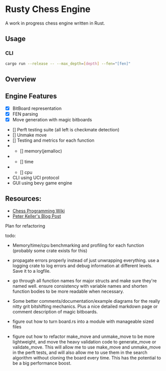 # Rusty Chess Engine

A work in progress chess engine written in Rust.

## Usage

### CLI

```bash
cargo run --release -- --max_depth=[depth] --fen="[fen]"
```

## Overview

## Engine Features

- [x] BitBoard representation
- [x] FEN parsing
- [x] Move generation with magic bitboards
- [] Perft testing suite (all left is checkmate detection)
- [] Unmake move
- [] Testing and metrics for each function
- - [] memory(jemalloc)
- - [] time
- - [] cpu
- CLI using UCI protocol
- GUI using bevy game engine

## Resources:

- [Chess Programming Wiki](https://www.chessprogramming.org/Main_Page)
- [Peter Keller's Blog Post](https://pages.cs.wisc.edu/~psilord/blog/data/chess-pages/)

Plan for refactoring

todo:

- Memory/time/cpu benchmarking and profiling for each function (probably some crate exists for this)
- propagate errors properly instead of just unwrapping everything. use a logging crate to log errors and debug information at different levels. Save it to a logfile.

- go through all function names for major structs and make sure they're named well. ensure consistency with variable names and shorten function bodies to be more readable when necessary.
- Some better comments/documentation/example diagrams for the really nitty grit bitshifting mechanics. Plus a nice detailed markdown page or comment description of magic bitboards.

- figure out how to turn board.rs into a module with manageable sized files

- figure out how to refactor make_move and unmake_move to be more lightweight, and move the heavy validation code to generate_move or validate_move. This will allow me to use make_move and unmake_move in the perft tests, and will also allow me to use them in the search algorithm without cloning the board every time. This has the potential to be a big performance boost.

